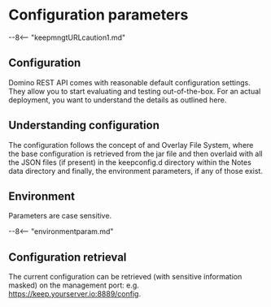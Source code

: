 # Configuration parameters

--8<-- "keepmngtURLcaution1.md"

## Configuration

Domino REST API comes with reasonable default configuration settings. They allow you to start evaluating and testing out-of-the-box. For an actual deployment, you want to understand the details as outlined here.

## Understanding configuration

The configuration follows the concept of and Overlay File System, where the base configuration is retrieved from the jar file and then overlaid with all the JSON files (if present) in the keepconfig.d directory within the Notes data directory and finally, the environment parameters, if any of those exist.

## Environment

Parameters are case sensitive.

--8<-- "environmentparam.md"

## Configuration retrieval

The current configuration can be retrieved (with sensitive information masked) on the management port:
e.g. https://keep.yourserver.io:8889/config.
